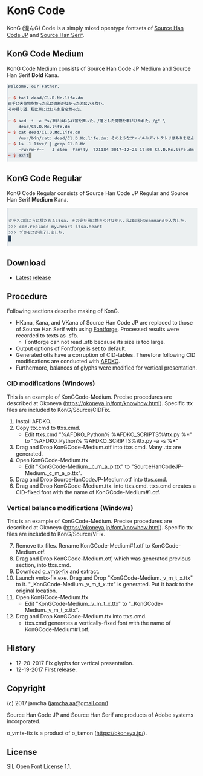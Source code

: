# KonG Code

KonG (混んG) Code is a simply mixed opentype fontsets of [Source Han Code JP](https://github.com/adobe-fonts/source-han-code-jp) and [Source Han Serif](https://github.com/adobe-fonts/source-han-serif). 

## KonG Code Medium

KonG Code Medium consists of Source Han Code JP Medium and Source Han Serif **Bold** Kana.

![KonG Code Medium](https://raw.githubusercontent.com/jamcha-aa/KonG/master/images/medium.png)

## KonG Code Regular

KonG Code Regular consists of Source Han Code JP Regular and Source Han Serif **Medium** Kana.

![KonG Code Regular](https://raw.githubusercontent.com/jamcha-aa/KonG/master/images/regular.png)

## Download

-   [Latest release](https://github.com/jamcha-aa/KonG/raw/master/release/KonGCode.zip)

## Procedure
Following sections describe making of KonG.

-   HKana, Kana, and VKana of Source Han Code JP are replaced to those of Source Han Serif with using [Fontforge](https://fontforge.github.io). Processed results were recorded to texts as .sfb.
    + Fontforge can not read .sfb because its size is too large.
-   Output options of Fontforge is set to default.
-   Generated otfs have a corruption of CID-tables. Therefore following CID modifications are conducted with [AFDKO](http://www.adobe.com/devnet/opentype/afdko.html).
-   Furthermore, balances of glyphs were modified for vertical presentation.

### CID modifications (Windows)
This is an example of KonGCode-Medium. Precise procedures are described at Okoneya (<https://okoneya.jp/font/knowhow.html>). Specific ttx files are included to KonG/Source/CIDFix.

1.  Install AFDKO.
2.  Copy ttx.cmd to ttxs.cmd.
    - Edit ttxs.cmd "\%AFDKO\_Python\% \%AFDKO\_SCRIPTS\%\\ttx.py \%\*" to "\%AFDKO\_Python\% \%AFDKO\_SCRIPTS\%\\ttx.py -a -s \%\*"
3.  Drag and Drop KonGCode-Medium.otf into ttxs.cmd. Many .ttx are generated.
4.  Open KonGCode-Medium.ttx
    - Edit "KonGCode-Medium.\_c\_m\_a\_p.ttx" to "SourceHanCodeJP-Medium.\_c\_m\_a\_p.ttx".
5.  Drag and Drop SourceHanCodeJP-Medium.otf into ttxs.cmd.
6.  Drag and Drop KonGCode-Medium.ttx. into ttxs.cmd. ttxs.cmd creates a CID-fixed font with the name of KonGCode-Medium\#1.otf.

### Vertical balance modifications (Windows)
This is an example of KonGCode-Medium. Precise procedures are described at Okoneya (<https://okoneya.jp/font/knowhow.html>). Specific ttx files are included to KonG/Source/VFix.

7. Remove ttx files. Rename KonGCode-Medium\#1.otf to KonGCode-Medium.otf.
8. Drag and Drop KonGCode-Medium.otf, which was generated previous section, into ttxs.cmd.
9. Download [o_vmtx-fix](https://okoneya.jp/font/knowhow.html) and extract.
10. Launch vmtx-fix.exe. Drag and Drop "KonGCode-Medium.\_v\_m\_t\_x.ttx" to it. "\_KonGCode-Medium.\_v\_m\_t\_x.ttx" is generated. Put it back to the original location.
11. Open KonGCode-Medium.ttx
    - Edit "KonGCode-Medium.\_v\_m\_t\_x.ttx" to "\_KonGCode-Medium.\_v\_m\_t\_x.ttx".
12. Drag and Drop KonGCode-Medium.ttx into ttxs.cmd.
    - ttxs.cmd generates a vertically-fixed font with the name of KonGCode-Medium\#1.otf.

## History
-   12-20-2017 Fix glyphs for vertical presentation.
-   12-19-2017 First release.

## Copyright

(c) 2017 jamcha (jamcha.aa@gmail.com)

Source Han Code JP and Source Han Serif are products of Adobe systems incorporated.

o_vmtx-fix is a product of o_tamon (https://okoneya.jp/).
## License

SIL Open Font License 1.1.
